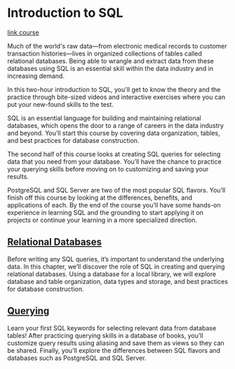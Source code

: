 # Introduction to SQL

[link course](https://app.datacamp.com/learn/courses/introduction-to-sql)

Much of the world's raw data—from electronic medical records to customer transaction histories—lives in organized collections of tables called relational databases. Being able to wrangle and extract data from these databases using SQL is an essential skill within the data industry and in increasing demand.

In this two-hour introduction to SQL, you'll get to know the theory and the practice through bite-sized videos and interactive exercises where you can put your new-found skills to the test.

SQL is an essential language for building and maintaining relational databases, which opens the door to a range of careers in the data industry and beyond. You’ll start this course by covering data organization, tables, and best practices for database construction.

The second half of this course looks at creating SQL queries for selecting data that you need from your database. You’ll have the chance to practice your querying skills before moving on to customizing and saving your results.

PostgreSQL and SQL Server are two of the most popular SQL flavors. You’ll finish off this course by looking at the differences, benefits, and applications of each. By the end of the course you’ll have some hands-on experience in learning SQL and the grounding to start applying it on projects or continue your learning in a more specialized direction. 


## [Relational Databases](./01_relational_databases/)

Before writing any SQL queries, it’s important to understand the underlying data. In this chapter, we’ll discover the role of SQL in creating and querying relational databases. Using a database for a local library, we will explore database and table organization, data types and storage, and best practices for database construction. 

## [Querying](./02_querying/)

Learn your first SQL keywords for selecting relevant data from database tables! After practicing querying skills in a database of books, you’ll customize query results using aliasing and save them as views so they can be shared. Finally, you’ll explore the differences between SQL flavors and databases such as PostgreSQL and SQL Server. 